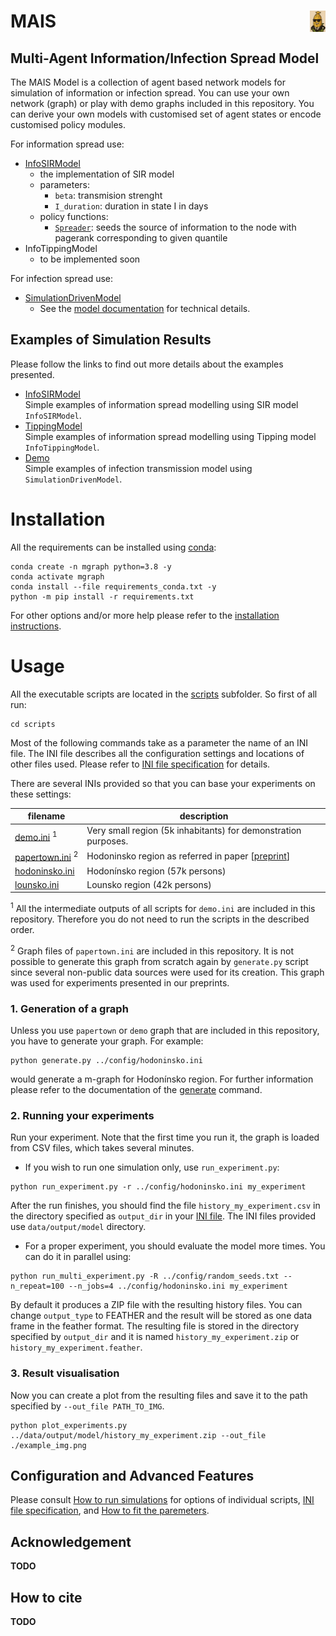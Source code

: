 
# <img src="./doc/fig/mais.png" style="float: right;" width="5%"/> MAIS
## Multi-Agent Information/Infection Spread Model 



<!--- PDF BREAK -->

The MAIS Model is a collection of agent based network models for simulation of information or infection spread. 
You can use your own network (graph) or play with demo graphs included in this repository. You can derive your own models with customised set of agent states or encode customised policy modules.   

For information spread use:
  + [InfoSIRModel](src/models/agent_info_models.py)
    - the implementation of SIR model
    - parameters:
      - `beta`: transmision strenght
      - `I_duration`: duration in state I in days
    - policy functions:
      - [`Spreader`](src/policies/spreader_policy.py): seeds the source of information to the node with pagerank corresponding to given quantile             
  + InfoTippingModel
    - to be implemented soon 

 For infection spread use:
   + [SimulationDrivenModel](src/models/agent_based_network_model.py)
      - See the [model documentation](doc/model.md) for technical details.


## Examples of Simulation Results

Please follow the links to find out more details about the examples presented.
+ [InfoSIRModel](doc/sir.md) <br>
  Simple examples of information spread modelling using SIR model `InfoSIRModel`.
+ [TippingModel](doc/tipping.md) <br>
  Simple examples of information spread modelling using Tipping model `InfoTippingModel`.
+ [Demo](doc/demo.md) <br>
  Simple examples of infection transmission model using `SimulationDrivenModel`.


# Installation

All the requirements can be installed using [conda](https://docs.conda.io/en/latest/):

```console
conda create -n mgraph python=3.8 -y
conda activate mgraph
conda install --file requirements_conda.txt -y
python -m pip install -r requirements.txt
```

For other options and/or more help please refer to the [installation instructions](doc/installation.md).

# Usage

All the executable scripts are located in the [scripts](scripts) subfolder. So first of all run:

```console
cd scripts
```

Most of the following commands take as a parameter the name of an INI file. The INI file describes all the configuration
settings and locations of other files used. Please refer to [INI file specification](doc/inifile.md) for details.

There are several INIs provided so that you can base your experiments on these settings:

|filename|description|
|---|---|
|[demo.ini](config/demo.ini)&nbsp;<sup>1</sup>| Very small region (5k inhabitants) for demonstration purposes.|
|[papertown.ini](config/papertown.ini)&nbsp;<sup>2</sup>| Hodoninsko region as referred in paper [[preprint](https://doi.org/10.1101/2021.05.13.21257139)]|
|[hodoninsko.ini](config/hodoninsko.ini)| Hodonínsko region (57k persons)|
|[lounsko.ini](config/lounsko.ini)| Lounsko region (42k persons)|

<sup>1</sup> All the intermediate outputs of all scripts for `demo.ini` are included in this repository. Therefore you do not
need to run the scripts in the described order.

<sup>2</sup> Graph files of `papertown.ini` are included in this repository. It is not possible to generate this graph
from scratch again by `generate.py` script since several non-public data sources were used for its creation. This graph
was used for experiments presented in our preprints.

### 1. Generation of a graph

Unless you use `papertown` or `demo` graph that are included in this repository, you have to generate your graph. For example:

```console
python generate.py ../config/hodoninsko.ini 
```

would generate a m-graph for Hodonínsko region. For further information please refer to the documentation of
the [generate](doc/generate.md) command.

### 2. Running your experiments

Run your experiment. Note that the first time you run it, the graph is loaded from CSV files, which takes several minutes.

+ If you wish to run one simulation only, use `run_experiment.py`:

```console
python run_experiment.py -r ../config/hodoninsko.ini my_experiment
```

After the run finishes, you should find the file `history_my_experiment.csv` in the directory specified as `output_dir`
in your [INI file](doc/inifile.md#task). The INI files provided use `data/output/model` directory.

+ For a proper experiment, you should evaluate the model more times. You can do it in parallel using:

```console
python run_multi_experiment.py -R ../config/random_seeds.txt --n_repeat=100 --n_jobs=4 ../config/hodoninsko.ini my_experiment
```

By default it produces a ZIP file with the resulting history files. You can change `output_type` to FEATHER and the result
will be stored as one data frame in the feather format. The resulting file is stored in the directory specified
by `output_dir` and it is named `history_my_experiment.zip` or `history_my_experiment.feather`.

### 3. Result visualisation

Now you can create a plot from the resulting files and save it to the path specified by `--out_file PATH_TO_IMG`.

```console
python plot_experiments.py ../data/output/model/history_my_experiment.zip --out_file ./example_img.png
```

<!--- PDF BREAK --><!--- PDF BREAK -->

## Configuration and Advanced Features

Please consult [How to run simulations](doc/run.md) for options of individual scripts,
[INI file specification](doc/inifile.md), and [How to fit the paremeters](doc/run.md#6-fitting-your-model).

## Acknowledgement

**TODO**

## How to cite

**TODO**

